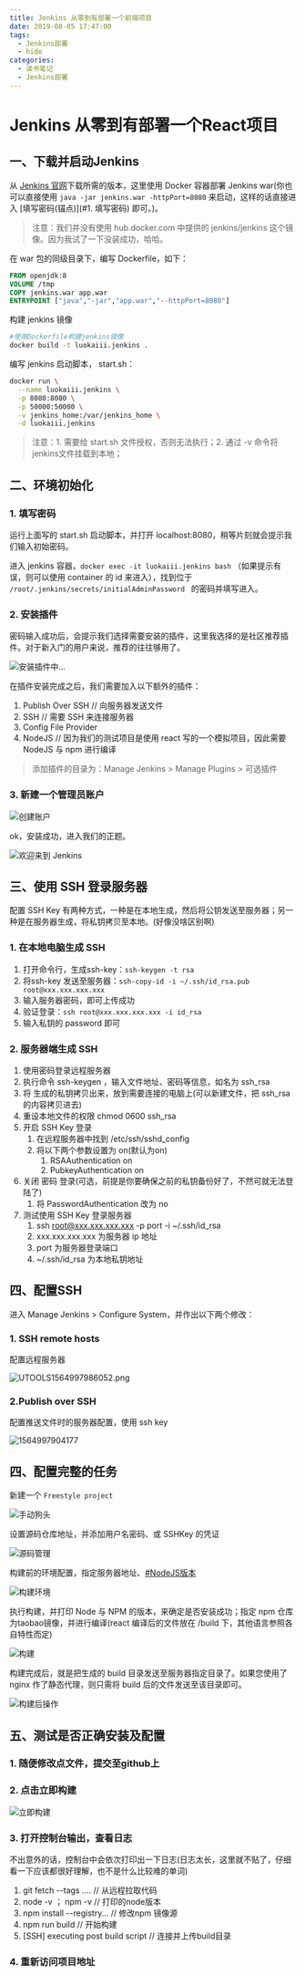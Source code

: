 ```yaml
---
title: Jenkins 从零到有部署一个前端项目
date: 2019-08-05 17:47:00
tags: 
  - Jenkins部署
  - hide
categories:
  - 读书笔记
  - Jenkins部署
---
```


# Jenkins 从零到有部署一个React项目

## 一、下载并启动Jenkins

从 [Jenkins 官网](<https://jenkins.io/download/>)下载所需的版本，这里使用 Docker 容器部署 Jenkins war(你也可以直接使用 `java -jar jenkins.war -httpPort=8080` 来启动，这样的话直接进入 [填写密码(锚点)](#1.  填写密码) 即可。)。

> 注意：我们并没有使用 hub.docker.com 中提供的 jenkins/jenkins 这个镜像。因为我试了一下没装成功，哈哈。

在 war 包的同级目录下，编写 Dockerfile，如下：

```dockerfile
FROM openjdk:8
VOLUME /tmp
COPY jenkins.war app.war
ENTRYPOINT ["java","-jar","app.war","--httpPort=8080"]
```

构建 jenkins 镜像

```sh
#使用Dockerfile构建jenkins镜像
docker build -t luokaiii.jenkins .
```

编写 jenkins 启动脚本， start.sh：

```sh
docker run \
  --name luokaiii.jenkins \
  -p 8080:8080 \
  -p 50000:50000 \
  -v jenkins_home:/var/jenkins_home \
  -d luokaiii.jenkins
```

> 注意：1. 需要给 start.sh 文件授权，否则无法执行；2. 通过 -v 命令将jenkins文件挂载到本地；

## 二、环境初始化

### 1.  填写密码

运行上面写的 start.sh 启动脚本，并打开 localhost:8080，稍等片刻就会提示我们输入初始密码。

进入 jenkins 容器，`docker exec -it luokaiii.jenkins bash` （如果提示有误，则可以使用 container 的 id 来进入），找到位于 `/root/.jenkins/secrets/initialAdminPassword ` 的密码并填写进入。

### 2. 安装插件

密码输入成功后，会提示我们选择需要安装的插件，这里我选择的是社区推荐插件。对于新入门的用户来说，推荐的往往够用了。

![安装插件中...](https://i.loli.net/2019/08/05/URXsYagSkyl96pP.png)

在插件安装完成之后，我们需要加入以下额外的插件：

1. Publish Over SSH     // 向服务器发送文件
2. SSH         // 需要 SSH 来连接服务器
3. Config File Provider
4. NodeJS	 // 因为我们的测试项目是使用 react 写的一个模拟项目，因此需要NodeJS 与 npm 进行编译

> 添加插件的目录为：Manage Jenkins > Manage Plugins > 可选插件

### 3. 新建一个管理员账户

![创建账户](https://i.loli.net/2019/08/05/CYpL2sb3PlefOAi.png)

ok，安装成功，进入我们的正题。

![欢迎来到 Jenkins](https://i.loli.net/2019/08/05/foPH29MNlGvrXsk.png)

## 三、使用 SSH 登录服务器

配置 SSH Key 有两种方式，一种是在本地生成，然后将公钥发送至服务器；另一种是在服务器生成，将私钥拷贝至本地。(好像没啥区别啊)

### 1.  在本地电脑生成 SSH

1. 打开命令行，生成ssh-key：`ssh-keygen -t rsa`
2. 将ssh-key 发送至服务器：`ssh-copy-id -i ~/.ssh/id_rsa.pub root@xxx.xxx.xxx.xxx`
3. 输入服务器密码，即可上传成功
4. 验证登录：`ssh root@xxx.xxx.xxx.xxx -i id_rsa` 
5. 输入私钥的 password 即可

### 2.  服务器端生成 SSH

1. 使用密码登录远程服务器
2. 执行命令 ssh-keygen ，输入文件地址、密码等信息，如名为 ssh_rsa
3. 将 生成的私钥拷贝出来，放到需要连接的电脑上(可以新建文件，把 ssh_rsa 的内容拷贝进去)
4. 重设本地文件的权限 chmod 0600 ssh_rsa
5. 开启 SSH Key 登录
   1. 在远程服务器中找到 /etc/ssh/sshd_config
   2. 将以下两个参数设置为 on(默认为on)
      1. RSAAuthentication on
      2. PubkeyAuthentication on
6. 关闭 密码 登录(可选，前提是你要确保之前的私钥备份好了，不然可就无法登陆了)
   1. 将 PasswordAuthentication 改为 no
7. 测试使用 SSH Key 登录服务器
   1. ssh root@xxx.xxx.xxx.xxx -p port -i ~/.ssh/id_rsa
   2. xxx.xxx.xxx.xxx 为服务器 ip 地址
   3. port 为服务器登录端口
   4. ~/.ssh/id_rsa 为本地私钥地址

## 四、配置SSH

进入 Manage Jenkins >  Configure System，并作出以下两个修改：

### 1. SSH remote hosts

配置远程服务器

![UTOOLS1564997986052.png](https://i.loli.net/2019/08/05/ulX69MTxD1HFwYQ.png)

### 2.Publish over SSH

配置推送文件时的服务器配置，使用 ssh key

![1564997904177](C:\Users\user\AppData\Roaming\Typora\typora-user-images\1564997904177.png)

## 四、配置完整的任务

新建一个 `Freestyle project`

![手动狗头](http://img.pic35.com/uploads/allimg/170701/1-1FF11312380-L.jpg)

设置源码仓库地址，并添加用户名密码、或 SSHKey 的凭证

![源码管理](C:\Users\user\AppData\Roaming\Typora\typora-user-images\1564996570789.png)

构建前的环境配置，指定服务器地址、[#NodeJS版本]()

![构建环境](https://i.loli.net/2019/08/05/MbAGENWmIod94rP.png)

执行构建，并打印 Node 与 NPM 的版本，来确定是否安装成功；指定 npm 仓库为taobao镜像，并进行编译(react 编译后的文件放在 /build 下，其他语言参照各自特性而定)

![构建](https://i.loli.net/2019/08/05/XPuSnVHjb21pqG7.png)

构建完成后，就是把生成的 build 目录发送至服务器指定目录了。如果您使用了 nginx 作了静态代理，则只需将 build 后的文件发送至该目录即可。

![构建后操作](C:\Users\user\AppData\Roaming\Typora\typora-user-images\1564996807629.png)

## 五、测试是否正确安装及配置

### 1. 随便修改点文件，提交至github上

### 2. 点击立即构建

![立即构建](https://i.loli.net/2019/08/05/QlRNP3zxiLmOeJ6.png)

### 3. 打开控制台输出，查看日志

不出意外的话，控制台中会依次打印出一下日志(日志太长，这里就不贴了，仔细看一下应该都很好理解，也不是什么比较难的单词)

1. git fetch --tags ....   // 从远程拉取代码
2. node -v ； npm -v     // 打印的node版本
3. npm  install --registry...    // 修改npm 镜像源
4. npm run build        // 开始构建
5. [SSH] executing post build script    // 连接并上传build目录

### 4. 重新访问项目地址

